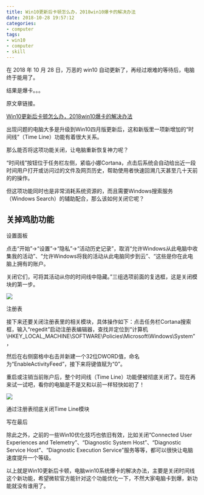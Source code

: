 ```yaml
---
title: Win10更新后卡顿怎么办，2018win10爆卡的解决办法
date: 2018-10-28 19:57:12
categories:
- computer
tags:
- win10
- computer
- skill
---
```

在 2018 年 10 月 28 日，万恶的 win10 自动更新了，再经过艰难的等待后，电脑终于能用了。

结果是爆卡。。。

原文章链接。

[Win10更新后卡顿怎么办，2018win10爆卡的解决办法](http://www.xiazaiba.com/jiaocheng/45248.html)

<!-- more -->

出现问题的电脑大多是升级到Win10四月版更新后，这和新版里一项新增加的“时间线”（Time Line）功能有着很大关系。

那么能否将这项功能关闭，让电脑重新恢复神力呢？

“时间线”按钮位于任务栏左侧，紧临小娜Cortana，点击后系统会自动给出近一段时间用户打开或访问过的文件及网页历史，帮助使用者快速回溯几天甚至几十天前的的操作。

但这项功能同时也是非常消耗系统资源的，而且需要Windows搜索服务（Windows Search）的辅助配合，那么该如何关闭它呢？

## 关掉鸡肋功能

设置面板

点击“开始”→“设置”→“隐私”→“活动历史记录”，取消“允许Windows从此电脑中收集我的活动”、“允许Windows将我的活动从此电脑同步到云”、“这些是你在此电脑上拥有的账户。

关闭它们，可将其活动从你的时间线中隐藏。”三组选项前面的复选框，这是关闭模块的第一步。

![](/images/computer/1_0.jpg)

注册表

接下来还要关闭注册表里的相关模块，具体操作如下：点击任务栏Cortana搜索框，输入“regedit”启动注册表编辑器，查找并定位到“计算机\HKEY_LOCAL_MACHINE\SOFTWARE\Policies\Microsoft\Windows\System”，

然后在右侧窗格中右击并新建一个32位DWORD值，命名为“EnableActivityFeed”，接下来将键值赋为“0”。

重启或注销当前账户后，整个时间线（Time Line）功能便被彻底关闭了。现在再来试一试吧，看你的电脑是不是又和以前一样轻快如初了！

![](/images/computer/1_1.jpg)

通过注册表彻底关闭Time Line模块

写在最后

除此之外，之前的一些Win10优化技巧也依旧有效，比如关闭“Connected User Experiences and Telemetry”、“Diagnostic System Host”、“Diagnostic Service Host”、“Diagnostic Execution Service”服务等等，都可以很快让电脑速度提升一个等级。

以上就是Win10更新后卡顿，电脑win10系统爆卡的解决办法，主要是关闭时间线这个新功能，希望微软官方能针对这个功能优化一下，不然大家电脑卡到爆，新功能就没有谁用了。

